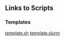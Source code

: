 ## Links to Scripts

### Templates
[template.sh](scripts/template.sh)
[template.slurm](scripts/template.slurm)
